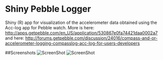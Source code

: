 # Shiny Pebble Logger

Shiny (R) app for visualization of the accelerometer data obtained using the Acc-log app for Pebble watch. More is here: 
http://apps.getpebble.com/en_US/application/530867e0fa74421daa0002a7
and here:
http://forums.getpebble.com/discussion/24016/compass-and-or-accelerometer-logging-compasslog-acc-log-for-users-developers 


##Screenshots
![ScreenShot](http://69.12.64.56/data/accelog.png)
![ScreenShot](http://69.12.64.56/data/accelog1.png)

